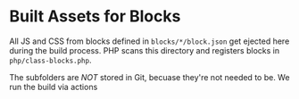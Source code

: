 # Built Assets for Blocks

All JS and CSS from blocks defined in `blocks/*/block.json` get ejected here during the build process. PHP scans this directory and registers blocks in `php/class-blocks.php`.

The subfolders are _NOT_ stored in Git, becuase they're not needed to be. We run the build via actions 
